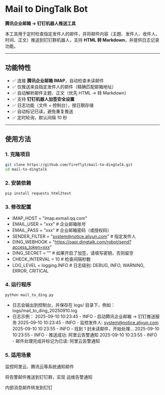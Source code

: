 # Mail to DingTalk Bot

**腾讯企业邮箱 → 钉钉机器人推送工具**

本工具用于定时检查指定发件人的邮件，并将邮件内容（主题、发件人、收件人、时间、正文）推送到钉钉群机器人，支持 **HTML 转 Markdown**，并提供日志记录功能。

---

## 功能特性

- ✅ 连接 **腾讯企业邮箱 IMAP**，自动检查未读邮件  
- ✅ 仅推送来自指定发件人的邮件（精确匹配邮箱地址）  
- ✅ 自动解析邮件主题、正文（优先 HTML → 转 Markdown）  
- ✅ 支持 **钉钉机器人加签安全设置**  
- ✅ 日志功能（文件 + 控制台），按日期存储  
- ✅ 自动标记已读，避免重复推送  
- ✅ 定时轮询，默认间隔 10 秒  

---
## 使用方法

### 1. 克隆项目
```bash
git clone https://github.com/fireflyt/mail-to-dingtalk.git
cd mail-to-dingtalk
```
### 2. 安装依赖
```bash
pip install requests html2text
```
### 3. 修改配置

* IMAP_HOST = "imap.exmail.qq.com"
* EMAIL_USER = "xxx"        # 企业邮箱账号
* EMAIL_PASS = "xxx"        # 企业邮箱密码（或授权码）
* SENDER_FILTER = "system@notice.aliyun.com"  # 指定发件人
* DING_WEBHOOK = "https://oapi.dingtalk.com/robot/send?access_token=xxx"
* DING_SECRET = ""  # 如果开启了加签，请填写密钥，否则留空
* CHECK_INTERVAL = 10       # 检查间隔秒数
* LOG_LEVEL = logging.INFO  # 日志级别: DEBUG, INFO, WARNING, ERROR, CRITICAL

### 4. 运行程序
```bash
python mail_to_ding.py
```
* 日志会输出到控制台，并保存在 logs/ 目录下，例如：logs/mail_to_ding_20250910.log
* 日志示例：
2025-09-10 10:23:45 - INFO - 启动腾讯企业邮箱 → 钉钉推送服务
2025-09-10 10:23:45 - INFO - 监控发件人: system@notice.aliyun.com
2025-09-10 10:23:55 - INFO - 找到 1 封未读邮件，开始处理...
2025-09-10 10:23:55 - INFO - 推送成功: 阿里云告警通知
2025-09-10 10:23:55 - INFO - 邮件处理完成并标记为已读: 阿里云告警通知
  
### 5. 适用场景

监控阿里云、腾讯云等系统通知邮件

将告警邮件推送到钉钉群，实现 运维告警通知

内部消息邮件转发到钉钉
